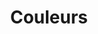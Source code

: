 ---
layout: redirect.njk
permalink: false
hideInSitemap: true
tags: level2
key: colors_fr
title: Couleurs
alternativetitle: Les couleurs des CFF.
redirect: /de/foundation/colors/base-colors/
parent: foundation_fr
order: 2
---